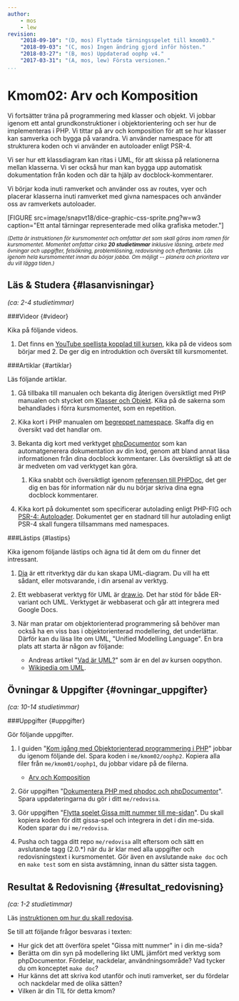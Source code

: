 ```yaml
---
author:
    - mos
    - lew
revision:
    "2018-09-10": "(D, mos) Flyttade tärningsspelet till kmom03."
    "2018-09-03": "(C, mos) Ingen ändring gjord inför hösten."
    "2018-03-27": "(B, mos) Uppdaterad oophp v4."
    "2017-03-31": "(A, mos, lew) Första versionen."
...
```

Kmom02: Arv och Komposition
==================================

Vi fortsätter träna på programmering med klasser och objekt. Vi jobbar igenom ett antal grundkonstruktioner i objektorientering och ser hur de implementeras i PHP. Vi tittar på arv och komposition för att se hur klasser kan samverka och bygga på varandra. Vi använder namespace för att strukturera koden och vi använder en autoloader enligt PSR-4. 

Vi ser hur ett klassdiagram kan ritas i UML, för att skissa på relationerna mellan klasserna. Vi ser också hur man kan bygga upp automatisk dokumentation från koden och där ta hjälp av docblock-kommentarer.

Vi börjar koda inuti ramverket och använder oss av routes, vyer och placerar klasserna inuti ramverket med givna namespaces och använder oss av ramverkets autoloader.

<!-- more -->

[FIGURE src=image/snapvt18/dice-graphic-css-sprite.png?w=w3 caption="Ett antal tärningar representerade med olika grafiska metoder."]

<small><i>(Detta är instruktionen för kursmomentet och omfattar det som skall göras inom ramen för kursmomentet. Momentet omfattar cirka **20 studietimmar** inklusive läsning, arbete med övningar och uppgifter, felsökning, problemlösning, redovisning och eftertanke. Läs igenom hela kursmomentet innan du börjar jobba. Om möjligt -- planera och prioritera var du vill lägga tiden.)</i></small>


<!--st op-->



Läs & Studera  {#lasanvisningar}
---------------------------------

*(ca: 2-4 studietimmar)*



###Videor {#videor}

Kika på följande videos.

1. Det finns en [YouTube spellista kopplad till kursen](https://www.youtube.com/playlist?list=PLKtP9l5q3ce_jh6fAj1iwiJSj70DXA2Vn), kika på de videos som börjar med 2. De ger dig en introduktion och översikt till kursmomentet.



###Artiklar {#artiklar}

Läs följande artiklar.

1. Gå tillbaka till manualen och bekanta dig återigen översiktligt med PHP manualen och stycket om [Klasser och Objekt](http://php.net/manual/en/oop5.intro.php). Kika på de sakerna som behandlades i förra kursmomentet, som en repetition.

1. Kika kort i PHP manualen om [begreppet namespace](http://php.net/manual/en/language.namespaces.php). Skaffa dig en översikt vad det handlar om.

1. Bekanta dig kort med verktyget [phpDocumentor](https://www.phpdoc.org/) som kan automatgenerera dokumentation av din kod, genom att bland annat läsa informationen från dina docblock kommentarer. Läs översiktligt så att de är medveten om vad verktyget kan göra.

    1. Kika snabbt och översiktligt igenom [referensen till PHPDoc](https://docs.phpdoc.org/references/phpdoc/), det ger dig en bas för information när du nu börjar skriva dina egna docblock kommentarer.

1. Kika kort på dokumentet som specificerar autolading enligt PHP-FIG och [PSR-4: Autoloader](https://www.php-fig.org/psr/psr-4/). Dokumentet ger en stadnard till hur autolading enligt PSR-4 skall fungera tillsammans med namespaces.



###Lästips {#lastips}

Kika igenom följande lästips och ägna tid åt dem om du finner det intressant.

1. [Dia](https://wiki.gnome.org/Apps/Dia/) är ett ritverktyg där du kan skapa UML-diagram. Du vill ha ett sådant, eller motsvarande, i din arsenal av verktyg.

1. Ett webbaserat verktyg för UML är [draw.io](draw.io). Det har stöd för både ER-variant och UML. Verktyget är webbaserat och går att integrera med Google Docs.

1. När man pratar om objektorienterad programmering så behöver man också ha en viss bas i objektorienterad modellering, det underlättar. Därför kan du läsa lite om UML, "Unified Modelling Language". En bra plats att starta är någon av följande:
    * Andreas artikel "[Vad är UML?](kunskap/vad-ar-uml)" som är en del av kursen oopython.
    * [Wikipedia om UML](http://en.wikipedia.org/wiki/Unified_Modeling_Language).



Övningar & Uppgifter  {#ovningar_uppgifter}
-------------------------------------------

*(ca: 10-14 studietimmar)*


###Uppgifter {#uppgifter}

Gör följande uppgifter.

1. I guiden "[Kom igång med Objektorienterad programmering i PHP](guide/kom-igang-med-objektorienterad-programmering-i-php)" jobbar du igenom följande del. Spara koden i `me/kmom02/oophp2`. Kopiera alla filer från `me/kmom01/oophp1`, du jobbar vidare på de filerna.
    * [Arv och Komposition](guide/kom-igang-med-objektorienterad-programmering-i-php/arv-och-komposition)

1. Gör uppgiften "[Dokumentera PHP med phpdoc och phpDocumentor](uppgift/dokumentera-php-med-phpdoc-och-phpdocumentor)". Spara uppdateringarna du gör i ditt `me/redovisa`.

1. Gör uppgiften "[Flytta spelet Gissa mitt nummer till me-sidan](uppgift/flytta-spelet-gissa-mitt-nummer-till-me-sidan)". Du skall kopiera koden för ditt gissa-spel och integrera in det i din me-sida. Koden sparar du i `me/redovisa`. 

1. Pusha och tagga ditt repo `me/redovisa` allt eftersom och sätt en avslutande tagg (2.0.\*) när du är klar med alla uppgifter och redovisningstext i kursmomentet. Gör även en avslutande `make doc` och en `make test` som en sista avstämning, innan du sätter sista taggen.


<!--
Rita klass och sekvensdiagram? Som en del i uppgiften?

Yatsy?
21, blackjack
Kasta gris (100)
-->



Resultat & Redovisning  {#resultat_redovisning}
-----------------------------------------------

*(ca: 1-2 studietimmar)*

Läs [instruktionen om hur du skall redovisa](./../redovisa).

Se till att följande frågor besvaras i texten:

* Hur gick det att överföra spelet "Gissa mitt nummer" in i din me-sida?
* Berätta om din syn på modellering likt UML jämfört med verktyg som phpDocumentor. Fördelar, nackdelar, användningsområde? Vad tycker du om konceptet `make doc`?
* Hur känns det att skriva kod utanför och inuti ramverket, ser du fördelar och nackdelar med de olika sätten?
* Vilken är din TIL för detta kmom?
